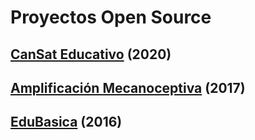 # Proyectos Open Source

## [CanSat Educativo](https://leobotmanuel.github.io/cansat-educativo/) (2020)

## [Amplificación Mecanoceptiva](https://mecanoceptiva.github.io/) (2017)

## [EduBasica](https://edubasica.github.io/) (2016)
